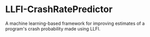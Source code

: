 # LLFI-CrashRatePredictor
A machine learning-based framework for improving estimates of a program's crash probability made using LLFI.
